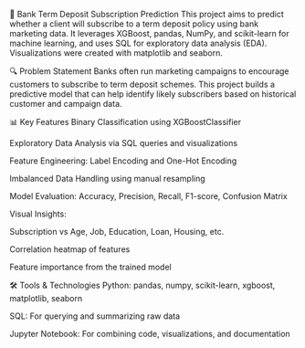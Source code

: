 🏦 Bank Term Deposit Subscription Prediction
This project aims to predict whether a client will subscribe to a term deposit policy using bank marketing data. It leverages XGBoost, pandas, NumPy, and scikit-learn for machine learning, and uses SQL for exploratory data analysis (EDA). Visualizations were created with matplotlib and seaborn.

🔍 Problem Statement
Banks often run marketing campaigns to encourage customers to subscribe to term deposit schemes. This project builds a predictive model that can help identify likely subscribers based on historical customer and campaign data.

📊 Key Features
Binary Classification using XGBoostClassifier

Exploratory Data Analysis via SQL queries and visualizations

Feature Engineering: Label Encoding and One-Hot Encoding

Imbalanced Data Handling using manual resampling

Model Evaluation: Accuracy, Precision, Recall, F1-score, Confusion Matrix

Visual Insights:

Subscription vs Age, Job, Education, Loan, Housing, etc.

Correlation heatmap of features

Feature importance from the trained model

🛠️ Tools & Technologies
Python: pandas, numpy, scikit-learn, xgboost, matplotlib, seaborn

SQL: For querying and summarizing raw data

Jupyter Notebook: For combining code, visualizations, and documentation

